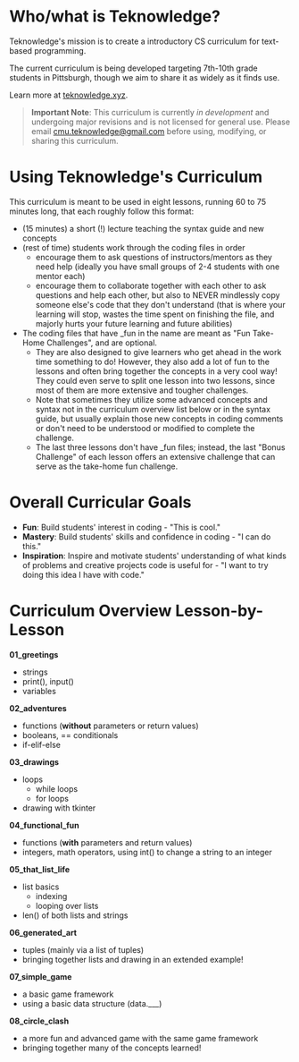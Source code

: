 # Who/what is Teknowledge?
Teknowledge's mission is to create a introductory CS curriculum for text-based programming. 

The current curriculum is being developed targeting 7th-10th grade students in Pittsburgh, though we aim to share it as widely as it finds use.

Learn more at [teknowledge.xyz](http://teknowledge.xyz).

> **Important Note**: This curriculum is currently *in development* and undergoing major revisions and is not licensed for general use.  Please email cmu.teknowledge@gmail.com before using, modifying, or sharing this curriculum.

# Using Teknowledge's Curriculum

This curriculum is meant to be used in eight lessons, running 60 to 75 minutes long, that each roughly follow this format:
* (15 minutes) a short (!) lecture teaching the syntax guide and new concepts
* (rest of time) students work through the coding files in order
	* encourage them to ask questions of instructors/mentors as they need help (ideally you have small groups of 2-4 students with one mentor each)
	* encourage them to collaborate together with each other to ask questions and help each other, but also to NEVER mindlessly copy someone else's code that they don't understand (that is where your learning will stop, wastes the time spent on finishing the file, and majorly hurts your future learning and future abilities)
* The coding files that have _fun in the name are meant as "Fun Take-Home Challenges", and are optional.
	* They are also designed to give learners who get ahead in the work time something to do! However, they also add a lot of fun to the lessons and often bring together the concepts in a very cool way! They could even serve to split one lesson into two lessons, since most of them are more extensive and tougher challenges.
	* Note that sometimes they utilize some advanced concepts and syntax not in the curriculum overview list below or in the syntax guide, but usually explain those new concepts in coding comments or don't need to be understood or modified to complete the challenge.
	* The last three lessons don't have _fun files; instead, the last "Bonus Challenge" of each lesson offers an extensive challenge that can serve as the take-home fun challenge.

# Overall Curricular Goals

* **Fun**: Build students' interest in coding - "This is cool."
* **Mastery**: Build students' skills and confidence in coding - "I can do this."
* **Inspiration**: Inspire and motivate students' understanding of what kinds of problems and creative projects code is useful for - "I want to try doing this idea I have with code."

# Curriculum Overview Lesson-by-Lesson

**01_greetings**
* strings
* print(), input()
* variables

**02_adventures**
* functions (**without** parameters or return values)
* booleans, == conditionals
* if-elif-else

**03_drawings**
* loops
	* while loops
	* for loops
* drawing with tkinter

**04_functional_fun**
* functions (**with** parameters and return values)
* integers, math operators, using int() to change a string to an integer

**05_that_list_life**
* list basics
	* indexing
	* looping over lists
* len() of both lists and strings

**06_generated_art**
* tuples (mainly via a list of tuples)
* bringing together lists and drawing in an extended example!

**07_simple_game**
* a basic game framework
* using a basic data structure (data.___)

**08_circle_clash**
* a more fun and advanced game with the same game framework
* bringing together many of the concepts learned!
